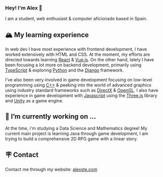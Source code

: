### Hey! I'm Alex 👋
I am a student, web enthusiast & computer aficionado based in Spain.

## 🏔️ My learning experience 
In web dev I have most experience with frontend development, I have worked extensively with HTML and CSS. At the moment, my efforts are directed towards learning [React](https://reactjs.org/) & [Vue.js](https://vuejs.org/). On the other hand, lately I have been focusing a lot more on backend development, primarily using [TypeScript](https://www.typescriptlang.org/) & exploring [Python](https://www.python.org/) and the [Django](https://www.djangoproject.com/) framework.

I've also been very involved in game development focusing on low-level programming using [C++](https://www.cplusplus.com/) & peeking into the world of advanced graphics using industry standard frameworks such as [DirectX](https://docs.microsoft.com/en-us/windows/win32/directx) & [OpenGL](https://www.opengl.org/). I also have experience in game development with [Javascript](https://www.javascript.com/) using the [Three.js](https://threejs.org/) library and [Unity](https://unity.com/es) as a game engine. 

## 🔭 I’m currently working on ...
At the time, i'm studying a Data Science and Mathematics degree! My current main project is learning Java through game development, I am trying to build a comprehensive 2D RPG game with a linear story.

## 🪧 Contact
Contact me through my website: [alexste.com](https://alexste.com)
